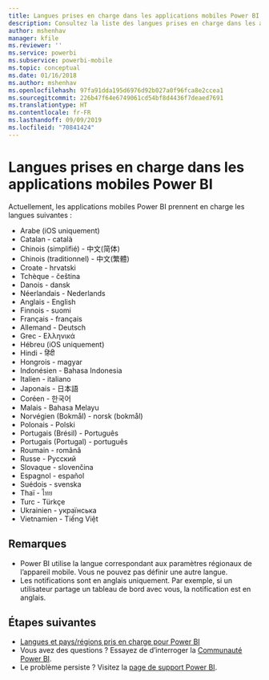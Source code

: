 ```yaml
---
title: Langues prises en charge dans les applications mobiles Power BI
description: Consultez la liste des langues prises en charge dans les applications mobiles Power BI.
author: mshenhav
manager: kfile
ms.reviewer: ''
ms.service: powerbi
ms.subservice: powerbi-mobile
ms.topic: conceptual
ms.date: 01/16/2018
ms.author: mshenhav
ms.openlocfilehash: 97fa91dda195d6976d92b027a0f96fca8e2ccea1
ms.sourcegitcommit: 226b47f64e6749061cd54bf8d4436f7deaed7691
ms.translationtype: HT
ms.contentlocale: fr-FR
ms.lasthandoff: 09/09/2019
ms.locfileid: "70841424"
---
```

# <a name="supported-languages-in-the-power-bi-mobile-apps"></a>Langues prises en charge dans les applications mobiles Power BI
Actuellement, les applications mobiles Power BI prennent en charge les langues suivantes :

* Arabe (iOS uniquement)
* Catalan - català
* Chinois (simplifié) - 中文(简体)
* Chinois (traditionnel) - 中文(繁體)
* Croate - hrvatski
* Tchèque - čeština
* Danois - dansk
* Néerlandais - Nederlands
* Anglais - English
* Finnois - suomi
* Français - français
* Allemand - Deutsch
* Grec - Ελληνικά
* Hébreu (iOS uniquement)
* Hindi - हिंदी
* Hongrois - magyar
* Indonésien - Bahasa Indonesia
* Italien - italiano
* Japonais - 日本語
* Coréen - 한국어
* Malais - Bahasa Melayu
* Norvégien (Bokmål) - norsk (bokmål)
* Polonais - Polski
* Portugais (Brésil) - Português
* Portugais (Portugal) - português
* Roumain - română
* Russe - Русский
* Slovaque - slovenčina
* Espagnol - español
* Suédois - svenska
* Thaï - ไทย
* Turc - Türkçe
* Ukrainien - українська
* Vietnamien - Tiếng Việt

## <a name="notes"></a>Remarques
* Power BI utilise la langue correspondant aux paramètres régionaux de l’appareil mobile. Vous ne pouvez pas définir une autre langue.
* Les notifications sont en anglais uniquement. Par exemple, si un utilisateur partage un tableau de bord avec vous, la notification est en anglais. 

## <a name="next-steps"></a>Étapes suivantes
* [Langues et pays/régions pris en charge pour Power BI](../../supported-languages-countries-regions.md)
* Vous avez des questions ? Essayez de d’interroger la [Communauté Power BI](http://community.powerbi.com/).
* Le problème persiste ? Visitez la [page de support Power BI](https://powerbi.microsoft.com/support/).

